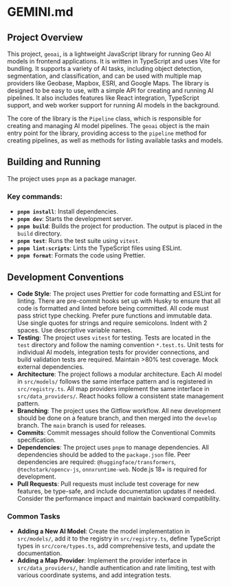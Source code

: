 # GEMINI.md

## Project Overview

This project, `geoai`, is a lightweight JavaScript library for running Geo AI models in frontend applications. It is written in TypeScript and uses Vite for bundling. It supports a variety of AI tasks, including object detection, segmentation, and classification, and can be used with multiple map providers like Geobase, Mapbox, ESRI, and Google Maps. The library is designed to be easy to use, with a simple API for creating and running AI pipelines. It also includes features like React integration, TypeScript support, and web worker support for running AI models in the background.

The core of the library is the `Pipeline` class, which is responsible for creating and managing AI model pipelines. The `geoai` object is the main entry point for the library, providing access to the `pipeline` method for creating pipelines, as well as methods for listing available tasks and models.

## Building and Running

The project uses `pnpm` as a package manager.

### Key commands:

*   **`pnpm install`**: Install dependencies.
*   **`pnpm dev`**: Starts the development server.
*   **`pnpm build`**: Builds the project for production. The output is placed in the `build` directory.
*   **`pnpm test`**: Runs the test suite using `vitest`.
*   **`pnpm lint:scripts`**: Lints the TypeScript files using ESLint.
*   **`pnpm format`**: Formats the code using Prettier.

## Development Conventions

*   **Code Style**: The project uses Prettier for code formatting and ESLint for linting. There are pre-commit hooks set up with Husky to ensure that all code is formatted and linted before being committed. All code must pass strict type checking. Prefer pure functions and immutable data. Use single quotes for strings and require semicolons. Indent with 2 spaces. Use descriptive variable names.
*   **Testing**: The project uses `vitest` for testing. Tests are located in the `test` directory and follow the naming convention `*.test.ts`. Unit tests for individual AI models, integration tests for provider connections, and build validation tests are required. Maintain >80% test coverage. Mock external dependencies.
*   **Architecture**: The project follows a modular architecture. Each AI model in `src/models/` follows the same interface pattern and is registered in `src/registry.ts`. All map providers implement the same interface in `src/data_providers/`. React hooks follow a consistent state management pattern.
*   **Branching**: The project uses the Gitflow workflow. All new development should be done on a feature branch, and then merged into the `develop` branch. The `main` branch is used for releases.
*   **Commits**: Commit messages should follow the Conventional Commits specification.
*   **Dependencies**: The project uses `pnpm` to manage dependencies. All dependencies should be added to the `package.json` file. Peer dependencies are required: `@huggingface/transformers`, `@techstark/opencv-js`, `onnxruntime-web`. Node.js 18+ is required for development.
*   **Pull Requests**: Pull requests must include test coverage for new features, be type-safe, and include documentation updates if needed. Consider the performance impact and maintain backward compatibility.

### Common Tasks

*   **Adding a New AI Model**: Create the model implementation in `src/models/`, add it to the registry in `src/registry.ts`, define TypeScript types in `src/core/types.ts`, add comprehensive tests, and update the documentation.
*   **Adding a Map Provider**: Implement the provider interface in `src/data_providers/`, handle authentication and rate limiting, test with various coordinate systems, and add integration tests.